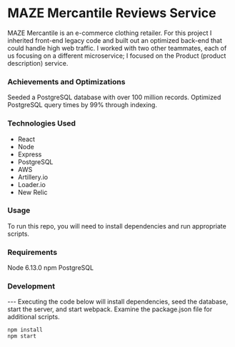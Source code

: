 
<h1>MAZE Mercantile Reviews Service</h1>

MAZE Mercantile is an e-commerce clothing retailer. For this project I inherited front-end legacy code and built out an optimized back-end that could handle high web traffic. I worked with two other teammates, each of us focusing on a different microservice; I focused on the Product (product description) service.

<h3>Achievements and Optimizations</h3>
Seeded a PostgreSQL database with over 100 million records.
Optimized PostgreSQL query times by 99% through indexing.

<h3>Technologies Used</h3>
<ul>
  <li>React</li>
  <li>Node</li>
  <li>Express</li>
  <li>PostgreSQL</li>
  <li>AWS</li>
  <li>Artillery.io</li>
  <li>Loader.io</li>
  <li>New Relic</li>
</ul>

<h3>Usage</h3>
To run this repo, you will need to install dependencies and run appropriate scripts.

<h3>Requirements</h3>
Node 6.13.0
npm
PostgreSQL

<h3>Development</h3> ---
Executing the code below will install dependencies, seed the database, start the server, and start webpack. Examine the package.json file for additional scripts.

    npm install
    npm start
